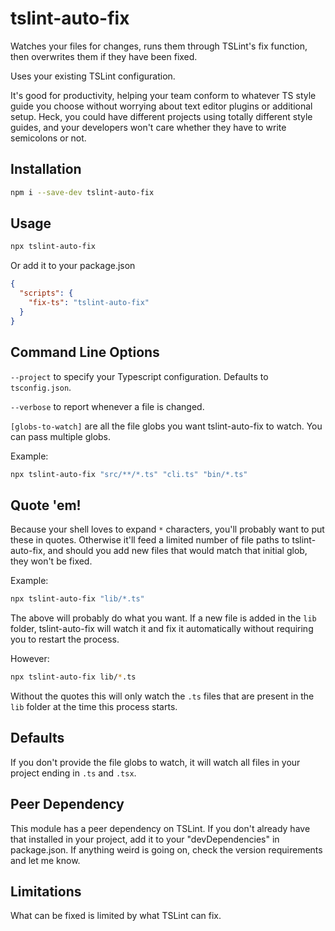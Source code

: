 # tslint-auto-fix

Watches your files for changes, runs them through TSLint's fix function, then overwrites them if they have been fixed.

Uses your existing TSLint configuration.

It's good for productivity, helping your team conform to whatever TS style guide you choose without worrying about text editor plugins or additional setup. Heck, you could have different projects using totally different style guides, and your developers won't care whether they have to write semicolons or not.

## Installation

```bash
npm i --save-dev tslint-auto-fix
```

## Usage

```bash
npx tslint-auto-fix
```

Or add it to your package.json

```json
{
  "scripts": {
    "fix-ts": "tslint-auto-fix"
  }
}
```

## Command Line Options

`--project` to specify your Typescript configuration. Defaults to `tsconfig.json`.

`--verbose` to report whenever a file is changed.

`[globs-to-watch]` are all the file globs you want tslint-auto-fix to watch. You can pass multiple globs.

Example:

```bash
npx tslint-auto-fix "src/**/*.ts" "cli.ts" "bin/*.ts"
```

## Quote 'em!

Because your shell loves to expand `*` characters, you'll probably want to put these in quotes. Otherwise it'll feed a limited number of file paths to tslint-auto-fix, and should you add new files that would match that initial glob, they won't be fixed.

Example:

```bash
npx tslint-auto-fix "lib/*.ts"
```

The above will probably do what you want. If a new file is added in the `lib` folder, tslint-auto-fix will watch it and fix it automatically without requiring you to restart the process.

However:

```bash
npx tslint-auto-fix lib/*.ts
```

Without the quotes this will only watch the `.ts` files that are present in the `lib` folder at the time this process starts.

## Defaults

If you don't provide the file globs to watch, it will watch all files in your project ending in `.ts` and `.tsx`.

## Peer Dependency

This module has a peer dependency on TSLint. If you don't already have that installed in your project, add it to your "devDependencies" in package.json. If anything weird is going on, check the version requirements and let me know.

## Limitations

What can be fixed is limited by what TSLint can fix.
